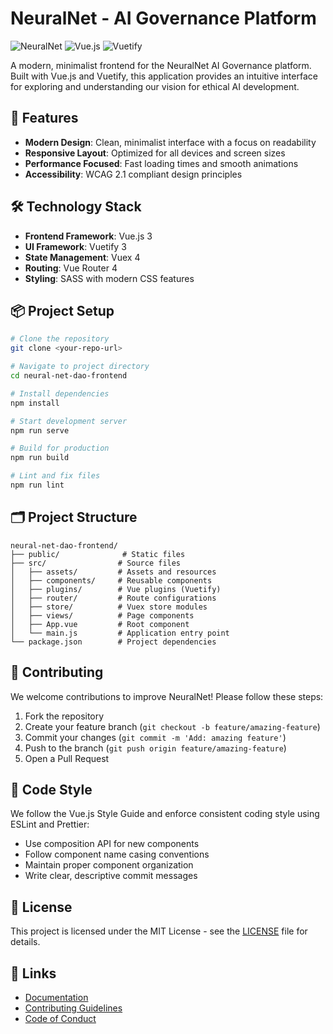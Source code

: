 # NeuralNet - AI Governance Platform

![NeuralNet](https://img.shields.io/badge/NeuralNet-AI%20Governance-00A3FF)
![Vue.js](https://img.shields.io/badge/Vue.js-3.x-4FC08D)
![Vuetify](https://img.shields.io/badge/Vuetify-3.x-1867C0)

A modern, minimalist frontend for the NeuralNet AI Governance platform. Built with Vue.js and Vuetify, this application provides an intuitive interface for exploring and understanding our vision for ethical AI development.

## 🚀 Features

- **Modern Design**: Clean, minimalist interface with a focus on readability
- **Responsive Layout**: Optimized for all devices and screen sizes
- **Performance Focused**: Fast loading times and smooth animations
- **Accessibility**: WCAG 2.1 compliant design principles

## 🛠️ Technology Stack

- **Frontend Framework**: Vue.js 3
- **UI Framework**: Vuetify 3
- **State Management**: Vuex 4
- **Routing**: Vue Router 4
- **Styling**: SASS with modern CSS features

## 📦 Project Setup

```bash
# Clone the repository
git clone <your-repo-url>

# Navigate to project directory
cd neural-net-dao-frontend

# Install dependencies
npm install

# Start development server
npm run serve

# Build for production
npm run build

# Lint and fix files
npm run lint
```

## 🗂️ Project Structure

```
neural-net-dao-frontend/
├── public/              # Static files
├── src/                # Source files
│   ├── assets/         # Assets and resources
│   ├── components/     # Reusable components
│   ├── plugins/        # Vue plugins (Vuetify)
│   ├── router/         # Route configurations
│   ├── store/          # Vuex store modules
│   ├── views/          # Page components
│   ├── App.vue         # Root component
│   └── main.js         # Application entry point
└── package.json        # Project dependencies
```

## 🤝 Contributing

We welcome contributions to improve NeuralNet! Please follow these steps:

1. Fork the repository
2. Create your feature branch (`git checkout -b feature/amazing-feature`)
3. Commit your changes (`git commit -m 'Add: amazing feature'`)
4. Push to the branch (`git push origin feature/amazing-feature`)
5. Open a Pull Request

## 📝 Code Style

We follow the Vue.js Style Guide and enforce consistent coding style using ESLint and Prettier:

- Use composition API for new components
- Follow component name casing conventions
- Maintain proper component organization
- Write clear, descriptive commit messages

## 📄 License

This project is licensed under the MIT License - see the [LICENSE](LICENSE) file for details.

## 🔗 Links

- [Documentation](https://your-docs-url)
- [Contributing Guidelines](CONTRIBUTING.md)
- [Code of Conduct](CODE_OF_CONDUCT.md)
